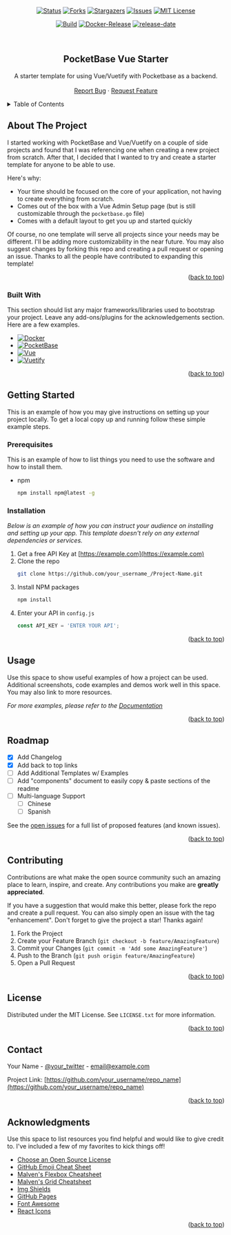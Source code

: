 <!-- Improved compatibility of back to top link: See: https://github.com/othneildrew/Best-README-Template/pull/73 -->
<a name="readme-top"></a>

<!-- PROJECT SHIELDS -->
<!--
*** I'm using markdown "reference style" links for readability.
*** Reference links are enclosed in brackets [ ] instead of parentheses ( ).
*** See the bottom of this document for the declaration of the reference variables
*** for contributors-url, forks-url, etc. This is an optional, concise syntax you may use.
*** https://www.markdownguide.org/basic-syntax/#reference-style-links
-->
<!-- [![Contributors][contributors-shield]][contributors-url] -->
<div align="center">

[![Status][status-shield]][project-url]
[![Forks][forks-shield]][forks-url]
[![Stargazers][stars-shield]][stars-url]
[![Issues][issues-shield]][issues-url]
[![MIT License][license-shield]][license-url]

[![Build][build-shield]]()
[![Docker-Release][docker-release-shield]][release-url]
[![release-date][release-date-shield]][release-url]


</div>
<!-- [![LinkedIn][linkedin-shield]][linkedin-url] -->



<!-- PROJECT LOGO -->
<br />
<div align="center">
  <!-- <a href="https://github.com/MRSessions/pocketbase-vue-starter">
    <img src="images/logo.png" alt="Logo" width="80" height="80">
  </a> -->

  <h2 align="center">PocketBase Vue Starter</h3>

  <p align="center">
    A starter template for using Vue/Vuetify with Pocketbase as a backend.
    <!-- <br /> -->
    <!-- <a href="https://github.com/MRSessions/pocketbase-vue-starter"><strong>Explore the docs »</strong></a> -->
    <br />
    <br />
    <!-- <a href="https://github.com/MRSessions/pocketbase-vue-starter">View Demo</a>
    · -->
    <a href="https://github.com/MRSessions/pocketbase-vue-starter/issues">Report Bug</a>
    ·
    <a href="https://github.com/MRSessions/pocketbase-vue-starter/issues">Request Feature</a>
  </p>
</div>



<!-- TABLE OF CONTENTS -->
<details>
  <summary>Table of Contents</summary>
  <ol>
    <li>
      <a href="#about-the-project">About The Project</a>
      <ul>
        <li><a href="#built-with">Built With</a></li>
      </ul>
    </li>
    <li>
      <a href="#getting-started">Getting Started</a>
      <ul>
        <li><a href="#prerequisites">Prerequisites</a></li>
        <li><a href="#installation">Installation</a></li>
      </ul>
    </li>
    <li><a href="#usage">Usage</a></li>
    <li><a href="#roadmap">Roadmap</a></li>
    <li><a href="#contributing">Contributing</a></li>
    <li><a href="#license">License</a></li>
    <li><a href="#contact">Contact</a></li>
    <li><a href="#acknowledgments">Acknowledgments</a></li>
  </ol>
</details>



<!-- ABOUT THE PROJECT -->
## About The Project

<!-- [![Product Name Screen Shot][product-screenshot]](https://example.com) -->

I started working with PocketBase and Vue/Vuetify on a couple of side projects and found that I was referencing one when creating a new project from scratch. After that, I decided that I wanted to try and create a starter template for anyone to be able to use.

Here's why:
* Your time should be focused on the core of your application, not having to create everything from scratch.
* Comes out of the box with a Vue Admin Setup page (but is still customizable through the `pocketbase.go` file)
* Comes with a default layout to get you up and started quickly

Of course, no one template will serve all projects since your needs may be different. I'll be adding more customizability in the near future. You may also suggest changes by forking this repo and creating a pull request or opening an issue. Thanks to all the people have contributed to expanding this template!

<p align="right">(<a href="#readme-top">back to top</a>)</p>



### Built With

This section should list any major frameworks/libraries used to bootstrap your project. Leave any add-ons/plugins for the acknowledgements section. Here are a few examples.

<!-- * [![Next][Next.js]][Next-url]
* [![React][React.js]][React-url] -->
* [![Docker][docker-shield]][docker-url]
* [![PocketBase][PocketBase.io]][Pocketbase-url]
* [![Vue][Vue.js]][Vue-url]
* [![Vuetify][Vuetify.js]][Vuetify-url]

<!-- * [![Angular][Angular.io]][Angular-url]
* [![Svelte][Svelte.dev]][Svelte-url]
* [![Laravel][Laravel.com]][Laravel-url]
* [![Bootstrap][Bootstrap.com]][Bootstrap-url]
* [![JQuery][JQuery.com]][JQuery-url] -->

<p align="right">(<a href="#readme-top">back to top</a>)</p>



<!-- GETTING STARTED -->
## Getting Started

This is an example of how you may give instructions on setting up your project locally.
To get a local copy up and running follow these simple example steps.

### Prerequisites

This is an example of how to list things you need to use the software and how to install them.
* npm
  ```sh
  npm install npm@latest -g
  ```

### Installation

_Below is an example of how you can instruct your audience on installing and setting up your app. This template doesn't rely on any external dependencies or services._

1. Get a free API Key at [https://example.com](https://example.com)
2. Clone the repo
   ```sh
   git clone https://github.com/your_username_/Project-Name.git
   ```
3. Install NPM packages
   ```sh
   npm install
   ```
4. Enter your API in `config.js`
   ```js
   const API_KEY = 'ENTER YOUR API';
   ```

<p align="right">(<a href="#readme-top">back to top</a>)</p>



<!-- USAGE EXAMPLES -->
## Usage

Use this space to show useful examples of how a project can be used. Additional screenshots, code examples and demos work well in this space. You may also link to more resources.

_For more examples, please refer to the [Documentation](https://example.com)_

<p align="right">(<a href="#readme-top">back to top</a>)</p>



<!-- ROADMAP -->
## Roadmap

- [x] Add Changelog
- [x] Add back to top links
- [ ] Add Additional Templates w/ Examples
- [ ] Add "components" document to easily copy & paste sections of the readme
- [ ] Multi-language Support
    - [ ] Chinese
    - [ ] Spanish

See the [open issues](https://github.com/MRSessions/pocketbase-vue-starter/issues) for a full list of proposed features (and known issues).

<p align="right">(<a href="#readme-top">back to top</a>)</p>



<!-- CONTRIBUTING -->
## Contributing

Contributions are what make the open source community such an amazing place to learn, inspire, and create. Any contributions you make are **greatly appreciated**.

If you have a suggestion that would make this better, please fork the repo and create a pull request. You can also simply open an issue with the tag "enhancement".
Don't forget to give the project a star! Thanks again!

1. Fork the Project
2. Create your Feature Branch (`git checkout -b feature/AmazingFeature`)
3. Commit your Changes (`git commit -m 'Add some AmazingFeature'`)
4. Push to the Branch (`git push origin feature/AmazingFeature`)
5. Open a Pull Request

<p align="right">(<a href="#readme-top">back to top</a>)</p>



<!-- LICENSE -->
## License

Distributed under the MIT License. See `LICENSE.txt` for more information.

<p align="right">(<a href="#readme-top">back to top</a>)</p>



<!-- CONTACT -->
## Contact

Your Name - [@your_twitter](https://twitter.com/your_username) - email@example.com

Project Link: [https://github.com/your_username/repo_name](https://github.com/your_username/repo_name)

<p align="right">(<a href="#readme-top">back to top</a>)</p>



<!-- ACKNOWLEDGMENTS -->
## Acknowledgments

Use this space to list resources you find helpful and would like to give credit to. I've included a few of my favorites to kick things off!

* [Choose an Open Source License](https://choosealicense.com)
* [GitHub Emoji Cheat Sheet](https://www.webpagefx.com/tools/emoji-cheat-sheet)
* [Malven's Flexbox Cheatsheet](https://flexbox.malven.co/)
* [Malven's Grid Cheatsheet](https://grid.malven.co/)
* [Img Shields](https://shields.io)
* [GitHub Pages](https://pages.github.com)
* [Font Awesome](https://fontawesome.com)
* [React Icons](https://react-icons.github.io/react-icons/search)

<p align="right">(<a href="#readme-top">back to top</a>)</p>



<!-- MARKDOWN LINKS & IMAGES -->
<!-- https://www.markdownguide.org/basic-syntax/#reference-style-links -->

[project-url]: https://github.com/MRSessions/pocketbase-vue-starter
[status-shield]: https://img.shields.io/badge/status-active-success.svg?style=for-the-badge
[forks-shield]: https://img.shields.io/github/forks/MRSessions/pocketbase-vue-starter.svg?style=for-the-badge
[forks-url]: https://github.com/MRSessions/pocketbase-vue-starter/network/members
[stars-shield]: https://img.shields.io/github/stars/MRSessions/pocketbase-vue-starter.svg?style=for-the-badge
[stars-url]: https://github.com/MRSessions/pocketbase-vue-starter/stargazers
[issues-shield]: https://img.shields.io/github/issues/MRSessions/pocketbase-vue-starter.svg?style=for-the-badge
[issues-url]: https://github.com/MRSessions/pocketbase-vue-starter/issues
[license-shield]: https://img.shields.io/github/license/MRSessions/pocketbase-vue-starter.svg?style=for-the-badge
[license-url]: https://github.com/MRSessions/pocketbase-vue-starter/blob/master/LICENSE
[build-shield]: https://img.shields.io/github/actions/workflow/status/MRsessions/pocketbase-vue-starter/build-single-docker-image.yml?style=for-the-badge
[build-url]: https://github.com/MRSessions/pocketbase-vue-starter/actions
[prerelease-shield]: https://img.shields.io/github/v/release/MRSessions/pocketbase-vue-starter?color=s&include_prereleases&label=Pre-release&logo=s&logoColor=s&style=for-the-badge
[release-date-shield]: https://img.shields.io/github/release-date-pre/mrsessions/pocketbase-vue-starter?label=Released&style=for-the-badge
[docker-release-shield]: https://img.shields.io/github/v/tag/mrsessions/pocketbase-vue-starter?include_prereleases&label=docker&style=for-the-badge
[release-url]: https://github.com/MRSessions/pocketbase-vue-starter/pkgs/container/pocketbase-vue-starter


[Vue.js]: https://img.shields.io/badge/Vue.js-3.2.38+-35495E?style=for-the-badge&logo=vuedotjs&logoColor=4FC08D
[Vue-url]: https://vuejs.org/
[Vuetify.js]: https://img.shields.io/badge/Vuetify-3.0.0+-green?style=for-the-badge&logo=vuetify&logoColor=blue
[Vuetify-url]: https://next.vuetifyjs.com/en/
[PocketBase.io]: https://img.shields.io/badge/PocketBase-0.12.3+-b8dbe4?style=for-the-badge&logo=pocketbase&logoColor=b8dbe4
[Pocketbase-url]: https://pocketbase.io
[docker-shield]: https://img.shields.io/badge/Docker-latest-blue?style=for-the-badge&logo=docker&logoColor=blue
[docker-url]: https://docker.com
